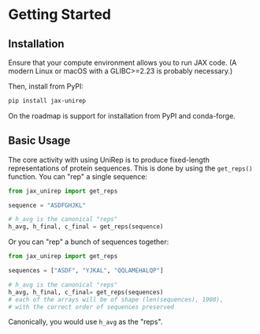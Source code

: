 # Getting Started

## Installation

Ensure that your compute environment allows you to run JAX code.
(A modern Linux or macOS with a GLIBC>=2.23 is probably necessary.)

Then, install from PyPI:

```bash
pip install jax-unirep
```

On the roadmap is support for installation from PyPI and conda-forge.

## Basic Usage

The core activity with using UniRep
is to produce fixed-length representations of protein sequences.
This is done by using the `get_reps()` function.
You can "rep" a single sequence:

```python
from jax_unirep import get_reps

sequence = "ASDFGHJKL"

# h_avg is the canonical "reps"
h_avg, h_final, c_final = get_reps(sequence)
```

Or you can "rep" a bunch of sequences together:

```python
from jax_unirep import get_reps

sequences = ["ASDF", "YJKAL", "QQLAMEHALQP"]

# h_avg is the canonical "reps"
h_avg, h_final, c_final= get_reps(sequences)
# each of the arrays will be of shape (len(sequences), 1900),
# with the correct order of sequences preserved
```

Canonically, you would use `h_avg` as the "reps".
